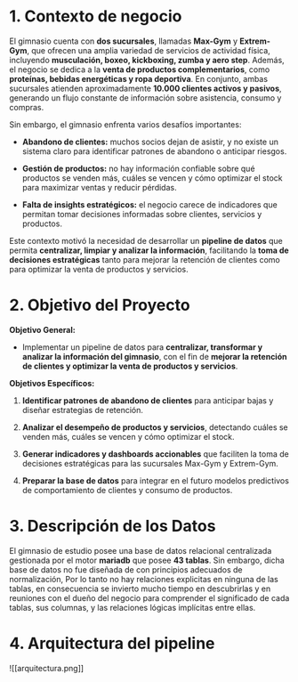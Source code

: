 
# 1. Contexto de negocio

El gimnasio cuenta con **dos sucursales**, llamadas **Max-Gym** y **Extrem-Gym**, que ofrecen una amplia variedad de servicios de actividad física, incluyendo **musculación, boxeo, kickboxing, zumba y aero step**. Además, el negocio se dedica a la **venta de productos complementarios**, como **proteínas, bebidas energéticas y ropa deportiva**. En conjunto, ambas sucursales atienden aproximadamente **10.000 clientes activos y pasivos**, generando un flujo constante de información sobre asistencia, consumo y compras.

Sin embargo, el gimnasio enfrenta varios desafíos importantes:

- **Abandono de clientes:** muchos socios dejan de asistir, y no existe un sistema claro para identificar patrones de abandono o anticipar riesgos.
    
- **Gestión de productos:** no hay información confiable sobre qué productos se venden más, cuáles se vencen y cómo optimizar el stock para maximizar ventas y reducir pérdidas.
    
- **Falta de insights estratégicos:** el negocio carece de indicadores que permitan tomar decisiones informadas sobre clientes, servicios y productos.

Este contexto motivó la necesidad de desarrollar un **pipeline de datos** que permita **centralizar, limpiar y analizar la información**, facilitando la **toma de decisiones estratégicas** tanto para mejorar la retención de clientes como para optimizar la venta de productos y servicios.
# 2. Objetivo del Proyecto

**Objetivo General:**

- Implementar un pipeline de datos para **centralizar, transformar y analizar la información del gimnasio**, con el fin de **mejorar la retención de clientes y optimizar la venta de productos y servicios**.

**Objetivos Específicos:**

1. **Identificar patrones de abandono de clientes** para anticipar bajas y diseñar estrategias de retención.
    
2. **Analizar el desempeño de productos y servicios**, detectando cuáles se venden más, cuáles se vencen y cómo optimizar el stock.
    
3. **Generar indicadores y dashboards accionables** que faciliten la toma de decisiones estratégicas para las sucursales Max-Gym y Extrem-Gym.
    
4. **Preparar la base de datos** para integrar en el futuro modelos predictivos de comportamiento de clientes y consumo de productos.

# 3. Descripción de los Datos

El gimnasio de estudio posee una base de datos relacional centralizada gestionada por el motor **mariadb** que posee **43 tablas**. Sin embargo,  dicha base de datos no fue diseñada de  con principios adecuados de normalización, Por lo tanto no hay relaciones explicitas en ninguna de las tablas, en consecuencia se invierto mucho tiempo en descubrirlas y en reuniones con el dueño del negocio para comprender el significado de cada tablas, sus columnas, y las relaciones lógicas implícitas entre ellas.
# 4. Arquitectura del pipeline

![[arquitectura.png]]






